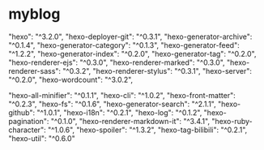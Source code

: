# myblog



"hexo": "^3.2.0",
"hexo-deployer-git": "^0.3.1",
"hexo-generator-archive": "^0.1.4",
"hexo-generator-category": "^0.1.3",
"hexo-generator-feed": "^1.2.2",
"hexo-generator-index": "^0.2.0",
"hexo-generator-tag": "^0.2.0",
"hexo-renderer-ejs": "^0.3.0",
"hexo-renderer-marked": "^0.3.0",
"hexo-renderer-sass": "^0.3.2",
"hexo-renderer-stylus": "^0.3.1",
"hexo-server": "^0.2.0",
"hexo-wordcount": "^3.0.2",

"hexo-all-minifier": "^0.1.1",
"hexo-cli": "^1.0.2",
"hexo-front-matter": "^0.2.3",
"hexo-fs": "^0.1.6",
"hexo-generator-search": "^2.1.1",
"hexo-github": "^1.0.1",
"hexo-i18n": "^0.2.1",
"hexo-log": "^0.1.2",
"hexo-pagination": "^0.1.0",
"hexo-renderer-markdown-it": "^3.4.1",
"hexo-ruby-character": "^1.0.6",
"hexo-spoiler": "^1.3.2",
"hexo-tag-bilibili": "^0.2.1",
"hexo-util": "^0.6.0"





